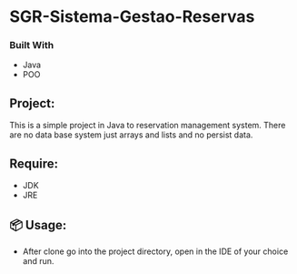 # SGR-Sistema-Gestao-Reservas

### Built With

* Java
* POO

## Project: 

This is a simple project in Java to reservation management system. There are no data base system just arrays and lists and no persist data.

## Require:

* JDK
* JRE

## 📦 Usage:

* After clone go into the project directory, open in the IDE of your choice and run.
